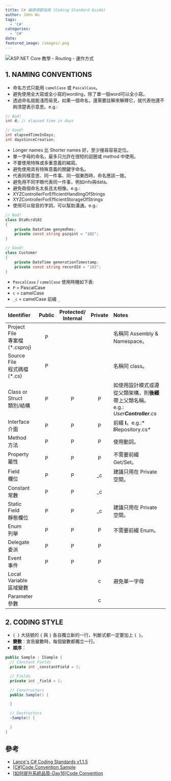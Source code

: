 ```yaml
---
title: C# 編碼規範指南 (Coding Standard Guide)
author: John Wu
tags:
  - 'C#'
categories:
  - 'C#'
date: 
featured_image: /images/.png
---
```

![ASP.NET Core 教學 - Routing - 運作方式](/images/pasted-115.png)


<!-- more -->

## 1.	NAMING CONVENTIONS

* 命名方式只能用 `camelCase` 或 `PascalCase`。  
* 避免使用全大寫或全小寫的wording，除了單一個word可以全小寫。  
* 透過命名就能淺而易見，如果一個命名，還需要註解來解釋它，就代表他還不夠清楚表示意思。e.g.:  

```cs
// Bad!
int d; // elapsed time in days 

// Good!
int elapsedTimeInDays;
int daysSinceCreation;
```

*	Longer names 比 Shorter names 好，至少搜尋容易定位。  
* 單一字母的命名，最多只允許在很短的迴圈或 method 中使用。  
*	不要使用特殊或多重意義的縮寫。  
*	避免使用具有特殊意義的關鍵字命名。  
*	代表同樣意思、同一件事、同一個東西時，命名應該一致。  
*	避免用不同字眼代表同一件事，例如info與data。  
*	避免兩個命名太長且太相像。e.g.:  
 * XYZControllerForEfficientHandlingOfStrings  
 * XYZControllerForEfficientStorageOfStrings  
* 使用可以發音的字詞，可以幫助溝通。e.g.:

```cs
// Bad!
class DtaRcrd102
{
    private DateTime genymdhms;
    private const string pszqint = "102";
}

// Good!
class Customer
{
    private DateTime generationTimestamp;
    private const string recordId = "102";
}
```

* `PascalCase` / `camelCase` 使用時機如下表:
 * `P` = PascalCase
 * `c` = camelCase
 * `_c` = camelCase 前綴 `_`

| Identifier      | Public    | Protected/<br />Internal    | Private   | Notes                         |  
| :------         | :------:  | :------:              | :------:  | :------                       |
| Project File<br />專案檔(*.csproj)  | P         |                       |           | 名稱同 Assembly & Namespace。   |
| Source File<br />程式碼檔(*.cs)   | P         |                       |           | 名稱同 class。   |
| Class or Struct<br />類別/結構  | P         | P  | P  | 如使用設計模式或遵從父類架構，則**後綴**帶上父類名稱。<br />e.g.: *User**Controller**.cs*   |
| Interface<br />介面   | P         | P  | P  | 前綴 **I**。e.g.:* **I**Repository.cs*   |
| Method<br />方法   | P         | P  | P  | 使用動詞。 |
| Property<br />屬性   | P         | P  | P  | 不需要前綴 Get/Set。 |
| Field<br />欄位    | P         | P  | _c  | 建議只用在 Private 空間。   |
| Constant<br />常數    | P         | P  | _c  |    |
| Static Field<br />靜態欄位   | P         | P  | _c  | 建議只用在 Private 空間。  |
| Enum<br />列舉   | P         | P  | P  | 不需要前綴 Enum。 |
| Delegate<br />委派   | P         | P  | P  |  |
| Event<br />事件   | P         | P  | P  |  |
| Local Variable<br />區域變數   |          |   | c  | 避免單一字母 |
| Parameter<br />參數   |          |   | c  |   | |

## 2. CODING STYLE

* `{ }` 大括號的 `{` 與 `}` 各自獨立新的一行，判斷式都一定要加上 `{ }`。
* **變數**：宣告變數時，每個變數都獨立一行。
* **順序**：
```cs
public Sample : ISample {
  // Constant Fields
  private int _constantField = 1;

  // Fields
  private int _field = 1;

  // Constructors
  public Sample() { 

  }

  // Destructors
  ~Sample() { 

  }
}
```

## 參考

* [Lance's C# Coding Standards v1.1.5](https://aspblogs.blob.core.windows.net/media/lhunt/Publications/CSharp%20Coding%20Standards.pdf)  
* [[C#]Code Convention Sample](https://dotblogs.com.tw/hatelove/archive/2011/12/21/csharp-code-convention.aspx)
* [[如何提升系統品質-Day16]Code Convention](https://ithelp.ithome.com.tw/articles/10079251)
